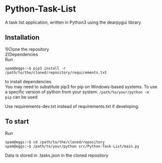 # Python-Task-List

A task list application, written in Python3 using the dearpygui library

## Installation

1)Clone the repository<br>
2)Dependencies<br>
Run
```shell
spam@eggs:~$ pip3 install -r /path/to/the/cloned/repository/requirements.txt
```
to install dependencies<br>
You may need to substitute pip3 for pip on Windows-based systems.  To use a specific version of python from your system: `/path/to/your/python -m pip` can be used

Use requirements-dev.txt instead of requirements.txt if developing.

## To start
Run
```shell
spam@eggs:~$ cd /path/to/the/cloned/repository
spam@eggs:~$ /path/to/your/python src/Python-Task-List/main.py
```

Data is stored in .tasks.json in the cloned repository
